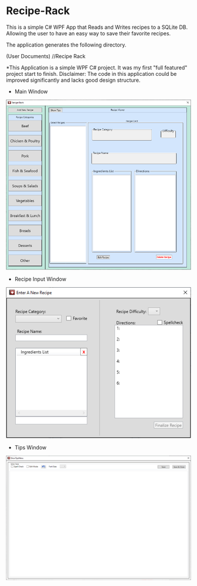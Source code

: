 # Recipe-Rack

This is a simple C# WPF App that Reads and Writes recipes to a SQLite DB. Allowing the user to have an easy way to save their favorite recipes.

The application generates the following directory.

(User Documents) //Recipe Rack

*This Application is a simple WPF C# project. It was my first "full featured" project start to finish. Disclaimer: The code in this application could be improved significantly and lacks good design structure.

* Main Window

![RecipeRack MainView](https://github.com/Rowwbit/Recipe-Rack/blob/master/RR_Main.PNG)

* Recipe Input Window
 
![RecipeRack New Recipe Menu](https://github.com/Rowwbit/Recipe-Rack/blob/master/RR_EditRecipe.PNG)

* Tips Window
 
![RecipeRack Tips Menu](https://github.com/Rowwbit/Recipe-Rack/blob/master/RR_TipsMenu.PNG)
